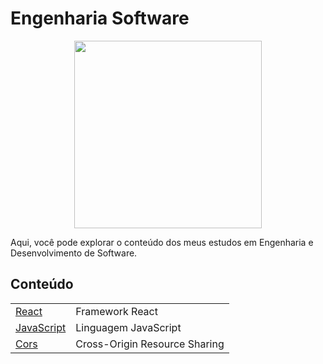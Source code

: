 # Engenharia Software
<div align="center">
<img src="https://media3.giphy.com/media/v1.Y2lkPTc5MGI3NjExYW13czM0enh4eHh2bzdnOXZyaGNxN2lhemV4dnR0eHd4ZWVteWMyYSZlcD12MV9pbnRlcm5hbF9naWZfYnlfaWQmY3Q9Zw/iIqmM5tTjmpOB9mpbn/giphy.gif" width="300px">
</div>
<div>

Aqui, você pode explorar o conteúdo dos meus estudos em Engenharia e Desenvolvimento de Software.
  
</div>

## Conteúdo
|   | |
| ------------- |-|
|[React](React/main.md)  | Framework React
|[JavaScript](JavaScript/main.md)| Linguagem JavaScript
|[Cors](Cors/main.md)| Cross-Origin Resource Sharing |
